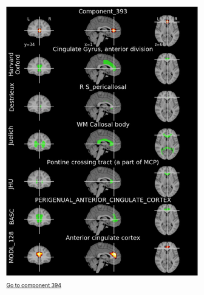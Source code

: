 


![393](preliminary/393.jpg "Component 393")

[Go to component 394](https://parietal-inria.github.io/MODL_atlas/1024/394 "Component 394")
